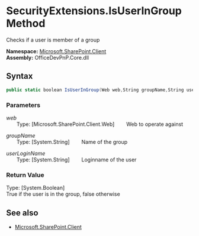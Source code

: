 # SecurityExtensions.IsUserInGroup Method  
Checks if a user is member of a group  

**Namespace:** [Microsoft.SharePoint.Client](Microsoft.SharePoint.Client.md)  
**Assembly:** OfficeDevPnP.Core.dll  
## Syntax
```C#
public static boolean IsUserInGroup(Web web,String groupName,String userLoginName)
```
### Parameters
*web*  
&emsp;&emsp;Type: [Microsoft.SharePoint.Client.Web] 
&emsp;&emsp;Web to operate against  
  
*groupName*  
&emsp;&emsp;Type: [System.String] 
&emsp;&emsp;Name of the group  
  
*userLoginName*  
&emsp;&emsp;Type: [System.String] 
&emsp;&emsp;Loginname of the user  
  
### Return Value
Type: [System.Boolean]  
True if the user is in the group, false otherwise

## See also
- [Microsoft.SharePoint.Client](Microsoft.SharePoint.Client.md)

